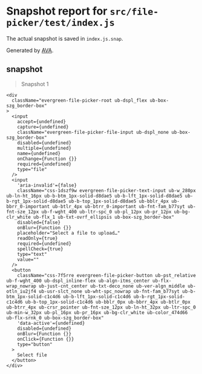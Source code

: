 # Snapshot report for `src/file-picker/test/index.js`

The actual snapshot is saved in `index.js.snap`.

Generated by [AVA](https://ava.li).

## snapshot

> Snapshot 1

    <div
      className="evergreen-file-picker-root ub-dspl_flex ub-box-szg_border-box"
    >
      <input
        accept={undefined}
        capture={undefined}
        className="evergreen-file-picker-file-input ub-dspl_none ub-box-szg_border-box"
        disabled={undefined}
        multiple={undefined}
        name={undefined}
        onChange={Function {}}
        required={undefined}
        type="file"
      />
      <input
        'aria-invalid'={false}
        className="css-1dszf9w evergreen-file-picker-text-input ub-w_280px ub-ln-ht_16px ub-b-btm_1px-solid-d8dae5 ub-b-lft_1px-solid-d8dae5 ub-b-rgt_1px-solid-d8dae5 ub-b-top_1px-solid-d8dae5 ub-bblr_4px ub-bbrr_0-important ub-btlr_4px ub-btrr_0-important ub-fnt-fam_b77syt ub-fnt-sze_12px ub-f-wght_400 ub-ltr-spc_0 ub-pl_12px ub-pr_12px ub-bg-clr_white ub-flx_1 ub-txt-ovrf_ellipsis ub-box-szg_border-box"
        disabled={false}
        onBlur={Function {}}
        placeholder="Select a file to upload…"
        readOnly={true}
        required={undefined}
        spellCheck={true}
        type="text"
        value=""
      />
      <button
        className="css-7f5rre evergreen-file-picker-button ub-pst_relative ub-f-wght_400 ub-dspl_inline-flex ub-algn-itms_center ub-flx-wrap_nowrap ub-just-cnt_center ub-txt-deco_none ub-ver-algn_middle ub-otln_iu2jf4 ub-usr-slct_none ub-wht-spc_nowrap ub-fnt-fam_b77syt ub-b-btm_1px-solid-c1c4d6 ub-b-lft_1px-solid-c1c4d6 ub-b-rgt_1px-solid-c1c4d6 ub-b-top_1px-solid-c1c4d6 ub-bblr_0px ub-bbrr_4px ub-btlr_0px ub-btrr_4px ub-crsr_pointer ub-fnt-sze_12px ub-ln-ht_32px ub-ltr-spc_0 ub-min-w_32px ub-pl_16px ub-pr_16px ub-bg-clr_white ub-color_474d66 ub-flx-srnk_0 ub-box-szg_border-box"
        'data-active'={undefined}
        disabled={undefined}
        onBlur={Function {}}
        onClick={Function {}}
        type="button"
      >
        Select file
      </button>
    </div>
